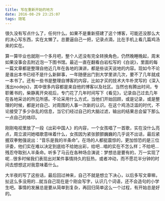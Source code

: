 ```yaml
---
title: 写在重新开始的地方
date: 2016-08-29 23:25:07
tags: 随笔
---
```


很久没有写点什么了，任何什么。如果不是重新搭建了这个博客，可能还没那么大的决心写东西，实在太懒了。总要逼自己一把，记录点滴，比在手机上看几篇鸡汤来的实在。

算一算毕业也就刚一个多月吧，整个人还没有完全转换角色，仍然晚睡晚起，周末如果没事会去附近泡一下图书馆。最近一直在翻看白岩松写的《白说》，里面的每一篇文章都是整理自他近几年在各地的演讲，都是些谈天说地的内容。<!-- more-->现如今不论是谁出本书已经不是什么新鲜事，一年随便出门到大学里讲几次，要不了几年就成一本书了。还有一些书是整理自博客的内容，比如才买的技术大牛朴灵写的《深入浅出nodejs》，其中很多内容都是来自他的博客以及社区。当然也有腾出时间，专职著书的，柴静离开央视后，专门花了几年时间写下《看见》，记录自己过去几年在各地采访的所见所感。不论采用什么方式，当他们开始回顾，或是记录，或是整理的时候，都是对自己、对周围的人事一次新的认识。在这个鸡汤泛滥的时代，不论接受了多少杂乱的信息，当它们经过自己的大脑过滤，输出的结果总会留下那么一点自己的烙印。

刚刚电视里放了一段《出彩中国人》的内容，一个女孩唱了一首歌，实在没什么亮点，周立波问她唱歌意味着什么，女孩因为紧张颤颤巍巍的几乎说不出话，最后紧握双拳勉强说出：“音乐是我的半条命”。在场的人都挺震惊的，更加惊恐的是三位评委，他们实在难以决定到底给不给她出彩，给吧...唱的实在不怎么样；不给吧...残忍夺取别人半条命。听多了马云在各种场合演说：梦想总是要有的，万一实现了呢...很多时候我们表现出对某件事情持久的狂热，或者冲动，而不愿花半分钟的时间去想想这对我意味着什么。

大半夜的写了这些话，最后回过神来，自己不就是想立下决心，以后多写文章嘛，扯这么多没用的...就当自己现在是个刚会写字，认识几个词语，还不会造句的小学生吧。事情的发展总是要从简单到复杂，再回归简单这么一个过程，有开始总是好的。